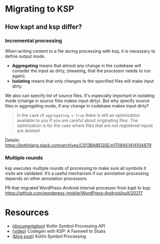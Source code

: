# Migrating to KSP

## How kapt and ksp differ?

### Incremental processing
When writing content to a file during processing with ksp, it is necessary to define output mode.

- **Aggregating** means that almost any change in the codebase will consider the input as dirty, (meaning, that the processor needs to run again).
- **Isolating** means that only changes to the specified files will make input dirty.

We also can specify list of source files. It's especially important in isolating mode (change in source files makes input dirty). But why specify source files in aggregating mode, if any change in codebase makes input dirty?

> in the case of `aggregating = true` there is still an optimization available to you if you are careful about originating files. The optimization is for the case where files that are not registered inputs are deleted

Details: https://kotlinlang.slack.com/archives/C013BA8EQSE/p1708451414104879

### Multiple rounds
ksp executes multiple rounds of processing to make sure all symbols it visits are validated. It’s a useful mechanism if our annotation processing depends on other annotation processors.

PR that migrated WordPress-Android internal processor from kapt to ksp: https://github.com/wordpress-mobile/WordPress-Android/pull/20217

# Resources

- ([documentation](https://kotlinlang.org/docs/ksp-overview.html)) Kotlin Symbol Processing API
- ([video](https://href.li/?https://www.youtube.com/watch?v=MMuc5gkKB9s)) Codegen with KSP: A Farewell to Stubs
- ([blog post](https://kt.academy/article/ak-ksp)) Kotlin Symbol Processing
